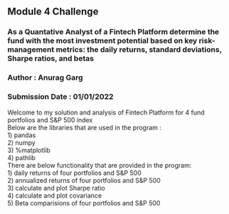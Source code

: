## Module 4 Challenge
### As a  Quantative Analyst of a Fintech Platform determine the fund with the most investment potential based on key risk-management metrics: the daily returns, standard deviations, Sharpe ratios, and betas
### Author : Anurag Garg
### Submission Date : 01/01/2022
Welcome to my solution and analysis of Fintech Platform for 4 fund portfolios and S&P 500 index  
Below are the libraries that are used in the program :  
    1) pandas  
    2) numpy  
    3) %matplotlib  
    4) pathlib  
There are below functionality that are provided in the program:  
    1) daily returns of four portfolios and S&P 500  
    2) annualized returns of four portfolios and S&P 500  
    3) calculate and plot Sharpe ratio  
    4) calculate and plot covariance  
    5) Beta comparisions of four portfolios and S&P 500


